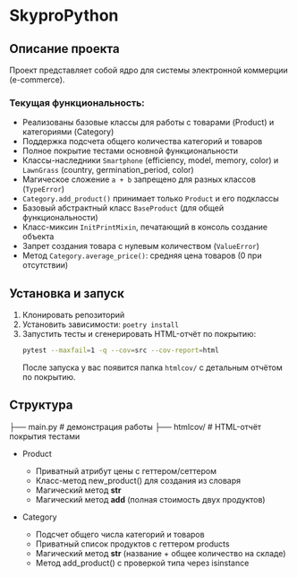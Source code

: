 # SkyproPython

## Описание проекта
Проект представляет собой ядро для системы электронной коммерции (e-commerce). 

### Текущая функциональность:
- Реализованы базовые классы для работы с товарами (Product) и категориями (Category)
- Поддержка подсчета общего количества категорий и товаров
- Полное покрытие тестами основной функциональности
- Классы-наследники `Smartphone` (efficiency, model, memory, color)
  и `LawnGrass` (country, germination_period, color)
- Магическое сложение `a + b` запрещено для разных классов (`TypeError`)
- `Category.add_product()` принимает только `Product` и его подклассы
- Базовый абстрактный класс `BaseProduct` (для общей функциональности)
- Класс-миксин `InitPrintMixin`, печатающий в консоль создание объекта
- Запрет создания товара с нулевым количеством (`ValueError`)
- Метод `Category.average_price()`: средняя цена товаров (0 при отсутствии)

## Установка и запуск
1. Клонировать репозиторий
2. Установить зависимости: `poetry install`
3. Запустить тесты и сгенерировать HTML-отчёт по покрытию:
   ```bash
   pytest --maxfail=1 -q --cov=src --cov-report=html
   ```
   После запуска у вас появится папка `htmlcov/` с детальным отчётом по покрытию.

## Структура
├── main.py            # демонстрация работы
├── htmlcov/           # HTML-отчёт покрытия тестами

- Product 
  - Приватный атрибут цены с геттером/сеттером  
  - Класс-метод new_product() для создания из словаря  
  - Магический метод __str__  
  - Магический метод __add__ (полная стоимость двух продуктов)  

- Category 
  - Подсчет общего числа категорий и товаров  
  - Приватный список продуктов с геттером products 
  - Магический метод __str__ (название + общее количество на складе)  
  - Метод add_product() с проверкой типа через isinstance
